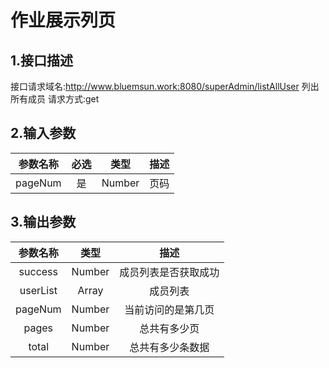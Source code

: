 # 作业展示列页

## 1.接口描述

接口请求域名:http://www.bluemsun.work:8080/superAdmin/listAllUser
列出所有成员
请求方式:get

## 2.输入参数

| 参数名称  | 必选  |  类型  |         描述         |
| :-------: | :---: | :----: | :------------------: |
|  pageNum  |  是   | Number  |    页码      |

## 3.输出参数

| 参数名称 |  类型  |        描述        |
| :------: | :----: | :----------------: |
| success | Number |  成员列表是否获取成功  |
| userList | Array | 成员列表 |
| pageNum  | Number | 当前访问的是第几页 |
|  pages   | Number |    总共有多少页    |
|  total   | Number |  总共有多少条数据  |
